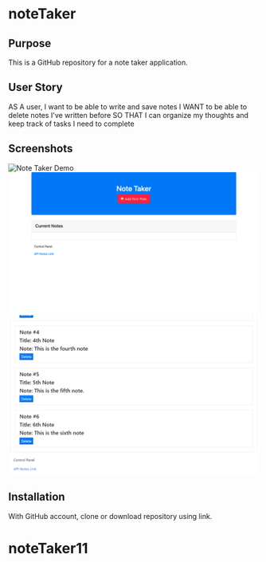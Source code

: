 # noteTaker



## Purpose
This is a GitHub repository for a note taker application. 


## User Story
AS A user, I want to be able to write and save notes
I WANT to be able to delete notes I've written before
SO THAT I can organize my thoughts and keep track of tasks I need to complete


## Screenshots

![Note Taker Demo](/public/assets/img/NoteRecord.png)
![Note Taker Demo](/public/assets/img/CurrentNotes.png)
![Note Taker Demo](/public/assets/img/RecordedNote.png)



## Installation

With GitHub account, clone or download repository using link. 



# noteTaker11
